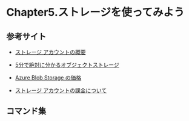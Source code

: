 # Chapter5.ストレージを使ってみよう

## 参考サイト

- [ストレージ アカウントの概要](https://docs.microsoft.com/ja-jp/azure/storage/common/storage-account-overview)

- [5分で絶対に分かるオブジェクトストレージ](https://www.atmarkit.co.jp/ait/articles/1705/29/news014.html)

- [Azure Blob Storage の価格](https://azure.microsoft.com/ja-jp/pricing/details/storage/blobs/)

- [ストレージ アカウントの課金について](https://blogs.msdn.microsoft.com/dsazurejp/2019/02/26/strageaccount/)

## コマンド集